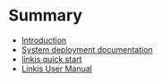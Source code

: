 # Summary
* [Introduction](README.md)
* [System deployment documentation](ch1/deploy.md)
* [linkis quick start](ch2/Linkis%20Quick%20Start.md)
* [Linkis User Manual](ch3/Linkis%20User%20Manual.md)


​    

